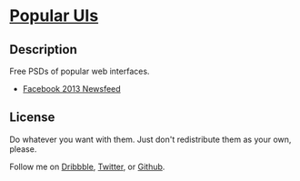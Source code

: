 # [Popular UIs](http://lukechesser.github.io/Popular-UIs/)

## Description

Free PSDs of popular web interfaces.

- [Facebook 2013 Newsfeed](http://lukechesser.github.io/Popular-UIs/Facebook-UI.psd)

## License

Do whatever you want with them. Just don't redistribute them as your own, please.

Follow me on [Dribbble](http://dribbble.com/lukechesser), [Twitter](https://twitter.com/lukechesser), or [Github](https://github.com/lukechesser).
